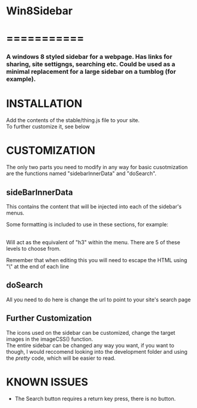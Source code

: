 <h1>Win8Sidebar</h1>
<h1>===========</h1>

<h3>A windows 8 styled sidebar for a webpage. Has links for sharing, site settigngs, searching etc. Could be used as a minimal replacement for a large sidebar on a tumblog (for example).</h3>
<p />

<h1>INSTALLATION</h1>
<p>Add the contents of the stable/thing.js file to your site.<br/>
To further customize it, see below</p>


<h1>CUSTOMIZATION</h1>
<p>The only two parts you need to modify in any way for basic cusotmization are the functions named "sidebarInnerData" and "doSearch". </p>

<h2>sideBarInnerData</h2>
<p>This contains the content that will be injected into each of the sidebar's menus.</p>
<p>Some formatting is included to use in these sections, for example:<br />
<blockquote><div class="sidehead sideHead3"></div></blockquote><br />
Will act as the equivalent of "h3" within the menu. There are 5 of these levels to choose from.</p>
<p>Remember that when editing this you will need to escape the HTML using "\" at the end of each line</p>

<h2>doSearch</h2>
<p>All you need to do here is change the url to point to your site's search page</p>

<h2>Further Customization</h2>
<p>The icons used on the sidebar can be customized, change the target images in the imageCSS() function.<br/>
The entire sidebar can be changed any way you want, if you want to though, I would reccomend looking into the development folder and using the <em>pretty</em> code, which will be easier to read.


<h1>KNOWN ISSUES</h1>
<ul>
<li>The Search button requires a return key press, there is no button.</li>
</ul>
